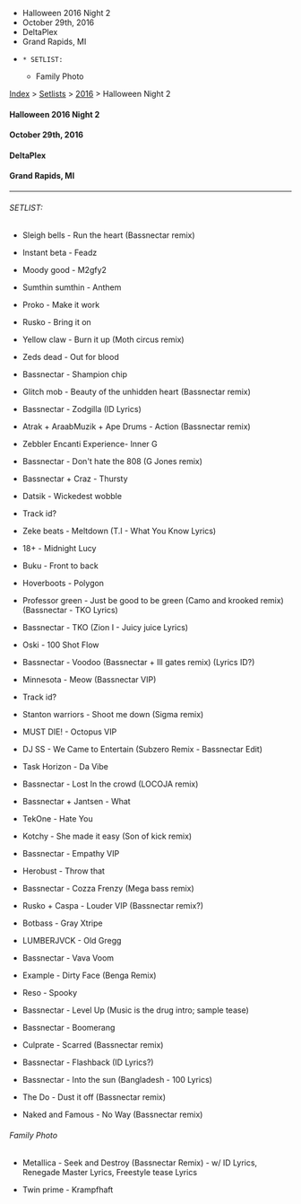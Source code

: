   * Halloween 2016 Night 2
  * October 29th, 2016
  * DeltaPlex
  * Grand Rapids, MI
  *     * SETLIST:
    * Family Photo

[Index](https://www.reddit.com/r/bassnectar/wiki/index) >
[Setlists](https://www.reddit.com/r/bassnectar/wiki/interactive/setlists) >
[2016](https://www.reddit.com/r/bassnectar/wiki/interactive/setlists/2016) >
Halloween Night 2

#### Halloween 2016 Night 2

#### October 29th, 2016

#### DeltaPlex

#### Grand Rapids, MI



* * *

###### SETLIST:

  * Sleigh bells - Run the heart (Bassnectar remix)

  * Instant beta - Feadz

  * Moody good - M2gfy2

  * Sumthin sumthin - Anthem

  * Proko - Make it work

  * Rusko - Bring it on

  * Yellow claw - Burn it up (Moth circus remix) 

  * Zeds dead - Out for blood

  * Bassnectar - Shampion chip

  * Glitch mob - Beauty of the unhidden heart (Bassnectar remix)

  * Bassnectar - Zodgilla (ID Lyrics)

  * Atrak + AraabMuzik + Ape Drums - Action (Bassnectar remix)

  * Zebbler Encanti Experience- Inner G

  * Bassnectar - Don't hate the 808 (G Jones remix)

  * Bassnectar + Craz - Thursty

  * Datsik - Wickedest wobble

  * Track id?

  * Zeke beats - Meltdown (T.I - What You Know Lyrics)

  * 18+ - Midnight Lucy

  * Buku - Front to back

  * Hoverboots - Polygon

  * Professor green - Just be good to be green (Camo and krooked remix) (Bassnectar - TKO Lyrics)

  * Bassnectar - TKO (Zion I - Juicy juice Lyrics)

  * Oski - 100 Shot Flow

  * Bassnectar - Voodoo (Bassnectar + Ill gates remix) (Lyrics ID?)

  * Minnesota - Meow (Bassnectar VIP)

  * Track id?

  * Stanton warriors - Shoot me down (Sigma remix)

  * MUST DIE! - Octopus VIP

  * DJ SS - We Came to Entertain (Subzero Remix - Bassnectar Edit)

  * Task Horizon - Da Vibe

  * Bassnectar - Lost In the crowd (LOCOJA remix)

  * Bassnectar + Jantsen - What

  * TekOne - Hate You

  * Kotchy - She made it easy (Son of kick remix)

  * Bassnectar - Empathy VIP

  * Herobust - Throw that

  * Bassnectar - Cozza Frenzy (Mega bass remix)

  * Rusko + Caspa - Louder VIP (Bassnectar remix?)

  * Botbass - Gray Xtripe

  * LUMBERJVCK - Old Gregg

  * Bassnectar - Vava Voom

  * Example - Dirty Face (Benga Remix)

  * Reso - Spooky

  * Bassnectar - Level Up (Music is the drug intro; sample tease)

  * Bassnectar - Boomerang

  * Culprate - Scarred (Bassnectar remix)

  * Bassnectar - Flashback (ID Lyrics?)

  * Bassnectar - Into the sun (Bangladesh - 100 Lyrics)

  * The Do - Dust it off (Bassnectar remix)

  * Naked and Famous - No Way (Bassnectar remix)

###### Family Photo

  * Metallica - Seek and Destroy (Bassnectar Remix) - w/ ID Lyrics, Renegade Master Lyrics, Freestyle tease Lyrics

  * Twin prime - Krampfhaft

